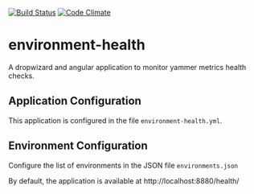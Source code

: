 [![Build Status](https://travis-ci.org/markberridge/environment-health.png)](https://travis-ci.org/markberridge/environment-health)
[![Code Climate](https://codeclimate.com/github/markberridge/environment-health.png)](https://codeclimate.com/github/markberridge/environment-health)

environment-health
==================

A dropwizard and angular application to monitor yammer metrics health checks.

Application Configuration
-------------------------
This application is configured in the file `environment-health.yml`.

Environment Configuration
-------------------------
Configure the list of environments in the JSON file `environments.json`


By default, the application is available at http://localhost:8880/health/


